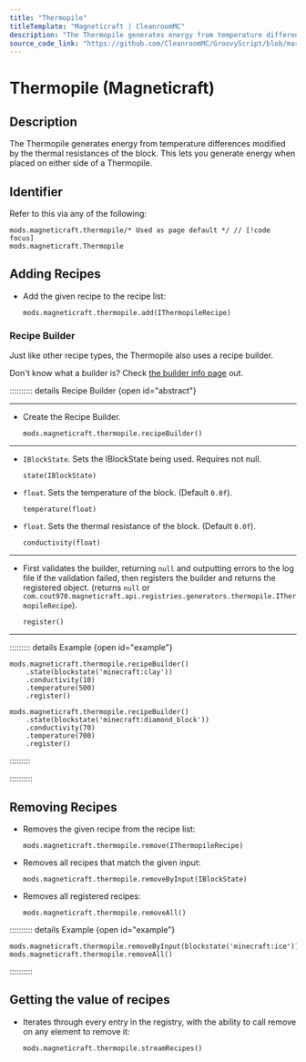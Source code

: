 ```yaml
---
title: "Thermopile"
titleTemplate: "Magneticraft | CleanroomMC"
description: "The Thermopile generates energy from temperature differences modified by the thermal resistances of the block. This lets you generate energy when placed on either side of a Thermopile."
source_code_link: "https://github.com/CleanroomMC/GroovyScript/blob/master/src/main/java/com/cleanroommc/groovyscript/compat/mods/magneticraft/Thermopile.java"
---
```


# Thermopile (Magneticraft)

## Description

The Thermopile generates energy from temperature differences modified by the thermal resistances of the block. This lets you generate energy when placed on either side of a Thermopile.

## Identifier

Refer to this via any of the following:

```groovy:no-line-numbers {1}
mods.magneticraft.thermopile/* Used as page default */ // [!code focus]
mods.magneticraft.Thermopile
```


## Adding Recipes

- Add the given recipe to the recipe list:

    ```groovy:no-line-numbers
    mods.magneticraft.thermopile.add(IThermopileRecipe)
    ```


### Recipe Builder

Just like other recipe types, the Thermopile also uses a recipe builder.

Don't know what a builder is? Check [the builder info page](../../getting_started/builder.md) out.

:::::::::: details Recipe Builder {open id="abstract"}

---

- Create the Recipe Builder.

    ```groovy:no-line-numbers
    mods.magneticraft.thermopile.recipeBuilder()
    ```

---

- `IBlockState`. Sets the IBlockState being used. Requires not null.

    ```groovy:no-line-numbers
    state(IBlockState)
    ```

- `float`. Sets the temperature of the block. (Default `0.0f`).

    ```groovy:no-line-numbers
    temperature(float)
    ```

- `float`. Sets the thermal resistance of the block. (Default `0.0f`).

    ```groovy:no-line-numbers
    conductivity(float)
    ```

---

- First validates the builder, returning `null` and outputting errors to the log file if the validation failed, then registers the builder and returns the registered object. (returns `null` or `com.cout970.magneticraft.api.registries.generators.thermopile.IThermopileRecipe`).

    ```groovy:no-line-numbers
    register()
    ```

---

::::::::: details Example {open id="example"}
```groovy:no-line-numbers
mods.magneticraft.thermopile.recipeBuilder()
    .state(blockstate('minecraft:clay'))
    .conductivity(10)
    .temperature(500)
    .register()

mods.magneticraft.thermopile.recipeBuilder()
    .state(blockstate('minecraft:diamond_block'))
    .conductivity(70)
    .temperature(700)
    .register()
```

:::::::::

::::::::::

## Removing Recipes

- Removes the given recipe from the recipe list:

    ```groovy:no-line-numbers
    mods.magneticraft.thermopile.remove(IThermopileRecipe)
    ```

- Removes all recipes that match the given input:

    ```groovy:no-line-numbers
    mods.magneticraft.thermopile.removeByInput(IBlockState)
    ```

- Removes all registered recipes:

    ```groovy:no-line-numbers
    mods.magneticraft.thermopile.removeAll()
    ```

:::::::::: details Example {open id="example"}
```groovy:no-line-numbers
mods.magneticraft.thermopile.removeByInput(blockstate('minecraft:ice'))
mods.magneticraft.thermopile.removeAll()
```

::::::::::

## Getting the value of recipes

- Iterates through every entry in the registry, with the ability to call remove on any element to remove it:

    ```groovy:no-line-numbers
    mods.magneticraft.thermopile.streamRecipes()
    ```
